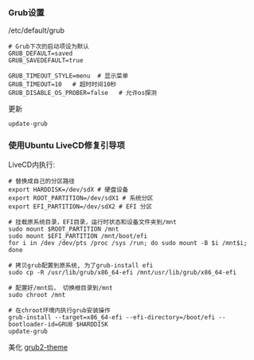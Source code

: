 ### Grub设置
/etc/default/grub
```shell
# Grub下次的启动项设为默认
GRUB_DEFAULT=saved
GRUB_SAVEDEFAULT=true

GRUB_TIMEOUT_STYLE=menu  # 显示菜单
GRUB_TIMEOUT=10   # 超时时间10秒
GRUB_DISABLE_OS_PROBER=false   # 允许os探测
```

更新
```shell
update-grub
```

### 使用Ubuntu LiveCD修复引导项
LiveCD内执行:
```shell
# 替换成自己的分区路径
export HARDDISK=/dev/sdX # 硬盘设备
export ROOT_PARTITION=/dev/sdX1 # 系统分区
export EFI_PARTITION=/dev/sdX2 # EFI 分区

# 挂载原系统目录，EFI目录，运行时状态和设备文件夹到/mnt
sudo mount $ROOT_PARTITION /mnt
sudo mount $EFI_PARTITION /mnt/boot/efi
for i in /dev /dev/pts /proc /sys /run; do sudo mount -B $i /mnt$i; done

# 拷贝grub配置到原系统, 为了grub-install efi
sudo cp -R /usr/lib/grub/x86_64-efi /mnt/usr/lib/grub/x86_64-efi

# 配置好/mnt后， 切换根目录到/mnt
sudo chroot /mnt

# 在chroot环境内执行grub安装操作
grub-install --target=x86_64-efi --efi-directory=/boot/efi --bootloader-id=GRUB $HARDDISK
update-grub
```

美化
[grub2-theme](https://github.com/vinceliuice/grub2-themes)
